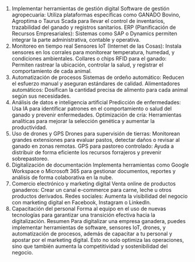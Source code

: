 1. Implementar herramientas de gestión digital
Software de gestión agropecuaria: Utiliza plataformas específicas como GANADO Bovino, Agroptima o Taurus Scada para llevar el control de inventarios, trazabilidad del ganado y registros sanitarios.
ERP (Planificación de Recursos Empresariales): Sistemas como SAP o Dynamics permiten integrar la parte administrativa, contable y operativa.
2. Monitoreo en tiempo real
Sensores IoT (Internet de las Cosas): Instala sensores en los corrales para monitorear temperatura, humedad, y condiciones ambientales.
Collares o chips RFID para el ganado: Permiten rastrear la ubicación, controlar la salud, y registrar el comportamiento de cada animal.
3. Automatización de procesos
Sistemas de ordeño automático: Reducen el esfuerzo manual y aseguran estándares de calidad.
Alimentadores automáticos: Dosifican la cantidad precisa de alimento para cada animal según sus necesidades.
4. Análisis de datos e inteligencia artificial
Predicción de enfermedades: Usa IA para identificar patrones en el comportamiento o salud del ganado y prevenir enfermedades.
Optimización de cría: Herramientas analíticas para mejorar la selección genética y aumentar la productividad.
5. Uso de drones y GPS
Drones para supervisión de tierras: Monitorean grandes extensiones para evaluar pastos, detectar daños o revisar al ganado en zonas remotas.
GPS para pastoreo controlado: Ayuda a distribuir de forma eficiente los recursos forrajeros y prevenir sobrepastoreo.
6. Digitalización de documentación
Implementa herramientas como Google Workspace o Microsoft 365 para gestionar documentos, reportes y análisis de forma colaborativa en la nube.
7. Comercio electrónico y marketing digital
Venta online de productos ganaderos: Crear un canal e-commerce para carne, leche u otros productos derivados.
Redes sociales: Aumenta la visibilidad del negocio con marketing digital en Facebook, Instagram o LinkedIn.
8. Capacitación del personal
Forma al equipo en el uso de nuevas tecnologías para garantizar una transición efectiva hacia la digitalización.
Resumen
Para digitalizar una empresa ganadera, puedes implementar herramientas de software, sensores IoT, drones, y automatización de procesos, además de capacitar a tu personal y apostar por el marketing digital. Esto no solo optimiza las operaciones, sino que también aumenta la competitividad y sostenibilidad del negocio.

